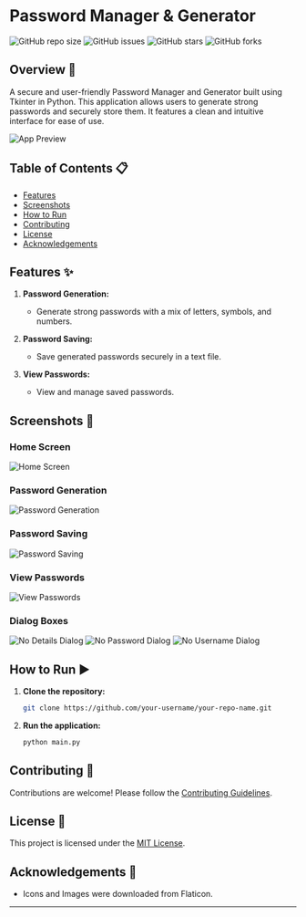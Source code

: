 # Password Manager & Generator

![GitHub repo size](https://img.shields.io/github/repo-size/fxrrhxn/Password-Manager)
![GitHub issues](https://img.shields.io/github/issues/fxrrhxn/Password-Manager)
![GitHub stars](https://img.shields.io/github/stars/fxrrhxn/Password-Manager)
![GitHub forks](https://img.shields.io/github/forks/fxrrhxn/Password-Manager)

## Overview 🚀

A secure and user-friendly Password Manager and Generator built using Tkinter in Python. This application allows users to generate strong passwords and securely store them. It features a clean and intuitive interface for ease of use.

![App Preview](screenshots/app_preview.png)

## Table of Contents 📋

- [Features](#features)
- [Screenshots](#screenshots)
- [How to Run](#how-to-run)
- [Contributing](#contributing)
- [License](#license)
- [Acknowledgements](#acknowledgements)

## Features ✨

1. **Password Generation:**

   - Generate strong passwords with a mix of letters, symbols, and numbers.

2. **Password Saving:**

   - Save generated passwords securely in a text file.

3. **View Passwords:**
   - View and manage saved passwords.

## Screenshots 📸

### Home Screen

![Home Screen](screenshots/app_preview.png)

### Password Generation

![Password Generation](screenshots/generating_passwords.png)

### Password Saving

![Password Saving](screenshots/saving_passwords.png)

### View Passwords

![View Passwords](screenshots/viewing_saved_passwords.png)

### Dialog Boxes

![No Details Dialog](screenshots/no_details_dialog.png)
![No Password Dialog](screenshots/no_password_dialog.png)
![No Username Dialog](screenshots/no_username_dialog.png)

## How to Run ▶️

1. **Clone the repository:**

   ```bash
   git clone https://github.com/your-username/your-repo-name.git
   ```

2. **Run the application:**

   ```bash
   python main.py
   ```

## Contributing 🤝

Contributions are welcome! Please follow the [Contributing Guidelines](CONTRIBUTING.md).

## License 📄

This project is licensed under the [MIT License](LICENSE).

## Acknowledgements 🙏

- Icons and Images were downloaded from Flaticon.

---
